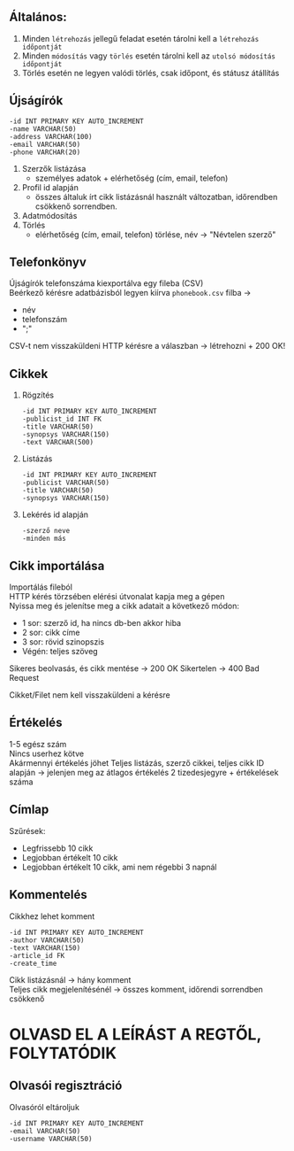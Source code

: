 ## Általános:
 1. Minden `létrehozás` jellegű feladat esetén tárolni kell a `létrehozás időpontját`
 2. Minden `módosítás` vagy `törlés` esetén tárolni kell az `utolsó módosítás időpontját`
 3. Törlés esetén ne legyen valódi törlés, csak időpont, és státusz átállítás
 
 ## Újságírók
    -id INT PRIMARY KEY AUTO_INCREMENT
    -name VARCHAR(50)
    -address VARCHAR(100)
    -email VARCHAR(50)
    -phone VARCHAR(20)
 
 1. Szerzők listázása
    - személyes adatok + elérhetőség (cím, email, telefon)
 2. Profil id alapján
    - összes általuk írt cikk listázásnál használt változatban, időrendben csökkenő sorrendben.
 3. Adatmódosítás
 4. Törlés
    - elérhetőség (cím, email, telefon) törlése, név -> "Névtelen szerző"
    
 ## Telefonkönyv
 Újságírók telefonszáma kiexportálva egy fileba (CSV)  
 Beérkező kérésre adatbázisból legyen kiírva `phonebook.csv` filba ->  
 - név
 - telefonszám
 - ";"  
   
 CSV-t nem visszaküldeni HTTP kérésre a válaszban -> létrehozni + 200 OK!
 
 ## Cikkek
 
 1. Rögzítés  
 
        -id INT PRIMARY KEY AUTO_INCREMENT
        -publicist_id INT FK
        -title VARCHAR(50)
        -synopsys VARCHAR(150)
        -text VARCHAR(500)
 2. Listázás  

        -id INT PRIMARY KEY AUTO_INCREMENT
        -publicist VARCHAR(50)
        -title VARCHAR(50)
        -synopsys VARCHAR(150)
 3. Lekérés id alapján  
 
        -szerző neve
        -minden más
 
## Cikk importálása
Importálás fileból  
HTTP kérés törzsében elérési útvonalat kapja meg a gépen  
Nyissa meg és jelenítse meg a cikk adatait a következő módon:  
- 1 sor:  szerző id, ha nincs db-ben akkor hiba  
- 2 sor:  cikk címe  
- 3 sor:  rövid szinopszis
- Végén:   teljes szöveg  

Sikeres beolvasás, és cikk mentése -> 200 OK
Sikertelen -> 400 Bad Request

Cikket/Filet nem kell visszaküldeni a kérésre

## Értékelés
1-5 egész szám  
Nincs userhez kötve  
Akármennyi értékelés jöhet
Teljes listázás, szerző cikkei, teljes cikk ID alapján -> jelenjen meg az átlagos értékelés 2 tizedesjegyre + értékelések száma  

## Címlap
Szűrések:  
- Legfrissebb 10 cikk
- Legjobban értékelt 10 cikk  
- Legjobban értékelt 10 cikk, ami nem régebbi 3 napnál

## Kommentelés
Cikkhez lehet komment

    -id INT PRIMARY KEY AUTO_INCREMENT
    -author VARCHAR(50)
    -text VARCHAR(150)
    -article_id FK
    -create_time

Cikk listázásnál -> hány komment  
Teljes cikk megjelenítésénél -> összes komment, időrendi sorrendben csökkenő  

# OLVASD EL A LEÍRÁST A REGTŐL, FOLYTATÓDIK
## Olvasói regisztráció
Olvasóról eltároljuk  

    -id INT PRIMARY KEY AUTO_INCREMENT
    -email VARCHAR(50)
    -username VARCHAR(50)
    

